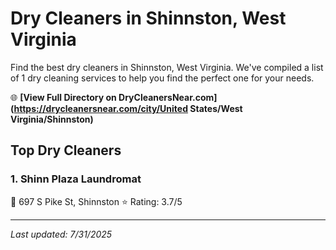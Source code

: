 # Dry Cleaners in Shinnston, West Virginia

Find the best dry cleaners in Shinnston, West Virginia. We've compiled a list of 1 dry cleaning services to help you find the perfect one for your needs.

🌐 **[View Full Directory on DryCleanersNear.com](https://drycleanersnear.com/city/United States/West Virginia/Shinnston)**

## Top Dry Cleaners

### 1. Shinn Plaza Laundromat
📍 697 S Pike St, Shinnston
⭐ Rating: 3.7/5


---

*Last updated: 7/31/2025*
